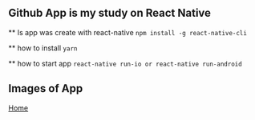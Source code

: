 ## Github App is my study on React Native

** Is app was create with react-native
`npm install -g react-native-cli`

** how to install
`yarn`

** how to start app
`react-native run-io or react-native run-android`

## Images of App
[Home]('./images/home.jpg')